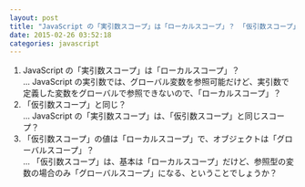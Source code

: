```yaml
---
layout: post
title: "JavaScript の「実引数スコープ」は「ローカルスコープ」？ 「仮引数スコープ」と同じ？"
date: 2015-02-26 03:52:18
categories: javascript
---
```

<ol>
<li>JavaScript の「実引数スコープ」は「ローカルスコープ」？<br>
... JavaScript の実引数では、グローバル変数を参照可能だけど、実引数で定義した変数をグローバルで参照できないので、「ローカルスコープ」？</li>
<li>「仮引数スコープ」と同じ？<br>
... JavaScript の「実引数スコープ」は、「仮引数スコープ」と同じスコープ？</li>
<li>「仮引数スコープ」の値は「ローカルスコープ」で、オブジェクトは「グローバルスコープ」？<br>
... 「仮引数スコープ」は、基本は「ローカルスコープ」だけど、参照型の変数の場合のみ「グローバルスコープ」になる、ということでしょうか？</li>
</ol>
